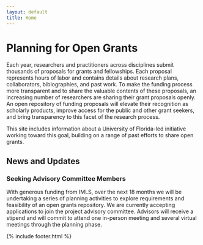 ```yaml
---
layout: default
title: Home
---
```


<h1>Planning for Open Grants</h1>

Each year, researchers and practitioners across disciplines submit thousands of proposals for grants and fellowships. Each proposal represents hours of labor and contains details about research plans, collaborators, biblographies, and past work. To make the funding process more transparent and to share the valuable contents of these proposals, an increasing number of researchers are sharing their grant proposals openly. An open repository of funding proposals will elevate their recognition as scholarly products, improve access for the public and other grant seekers, and bring transparency to this facet of the research process. 

This site includes information about a University of Florida-led initiative working toward this goal, building on a range of past efforts to share open grants.

<h2>News and Updates</h2>
<h3>Seeking Advisory Committee Members</h3>
With generous funding from IMLS, over the next 18 months we will be undertaking a series of planning activities to explore requirements and feasibility of an open grants repository. We are currently accepting applications to join the project advisory committee. Advisors will receive a stipend and will commit to attend one in-person meeting and several virtual meetings through the planning phase.



{% include footer.html %}
